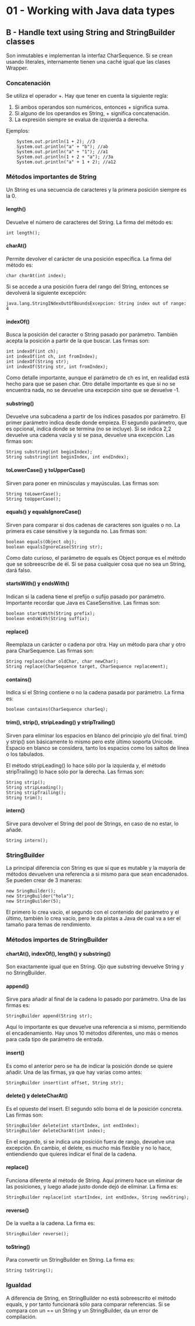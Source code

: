 # 01 - Working with Java data types
## B - Handle text using String and StringBuilder classes
Son inmutables e implementan la interfaz CharSequence. Si se crean usando literales, internamente tienen una caché igual que las clases Wrapper.
###  Concatenación
Se utiliza el operador +. Hay que tener en cuenta la siguiente regla:
1. Si ambos operandos son numéricos, entonces + significa suma.
2. Si alguno de los operandos es String, + significa concatenación.
3. La expresión siempre se evalua de izquierda a derecha.

Ejemplos:
```
    System.out.println(1 + 2); //3
    System.out.println("a" + "b"); //ab
    System.out.println("a" + "1"); //a1
    System.out.println(1 + 2 + "a"); //3a
    System.out.println("a" + 1 + 2); //a12
```
### Métodos importantes de String
Un String es una secuencia de caracteres y la primera posición siempre es la 0.

#### length()
Devuelve el número de caracteres del String. La firma del método es:
```
int length();
```

#### charAt()
Permite devolver el carácter de una posición específica. La firma del método es:
```
char charAt(int index);
```

Si se accede a una posición fuera del rango del String, entonces se devolverá la siguiente excepción:
```
java.lang.StringINdexOutOfBoundsExcepcion: String index out of range: 4
```
#### indexOf()
Busca la posición del caracter o String pasado por parámetro. También acepta la posición a partir de la que buscar. Las firmas son:
```
int indexOf(int ch);
int indexOf(int ch, int fromIndex);
int indexOf(String str);
int indexOf(String str, int fromIndex);
```
Como detalle importante, aunque el parámetro de ch es int, en realidad está hecho para que se pasen char.
Otro detalle importante es que si no se encuentra nada, no se devuelve una excepción sino que se devuelve -1.

#### substring()
Devuelve una subcadena a partir de los índices pasados por parámetro.
El primer parámetro indica desde donde empieza.
El segundo parámetro, que es opcional, indica donde se termina (no se incluye).
Si se indica 2,2 devuelve una cadena vacía y si se pasa, devuelve una excepción.
Las firmas son:
```
String substring(int beginIndex);
String substring(int beginIndex, int endIndex);
```

#### toLowerCase() y toUpperCase()
Sirven para poner en minúsculas y mayúsculas. Las firmas son:
```
String toLowerCase();
String toUpperCase();
```

#### equals() y equalsIgnoreCase()
Sirven para comparar si dos cadenas de caracteres son iguales o no. La primera es case sensitive y la segunda no. Las firmas son:
```
boolean equals(Object obj);
boolean equalsIgnoreCase(String str);
```
Como dato curioso, el parámetro de equals es Object porque es el método que se sobreescribe de él. 
Si se pasa cualquier cosa que no sea un String, dará falso.

#### startsWith() y endsWith()
Indican si la cadena tiene el prefijo o sufijo pasado por parámetro. Importante recordar que Java es CaseSensitive.
Las firmas son:
```
boolean startsWith(String prefix);
boolean endsWith(String suffix);
```

#### replace()
Reemplaza un carácter o cadena por otra. Hay un método para char y otro para CharSequence. Las firmas son:
```
String replace(char oldChar, char newChar);
String replace(CharSequence target, CharSequence replacement);
```

#### contains()
Indica si el String contiene o no la cadena pasada por parámetro. La firma es:
```
boolean contains(CharSequence charSeq);
```

#### trim(), strip(), stripLeading() y stripTrailing()
Sirven para eliminar los espacios en blanco del principio y/o del final. trim() y strip() son básicamente lo mismo
pero este último soporta Unicode. Espacio en blanco se considera, tanto los espacios como los saltos de línea o los tabulados.

El método stripLeading() lo hace sólo por la izquierda y, el método stripTrailing() lo hace sólo por la derecha. Las firmas son:
```
String strip();
String stripLeading();
String stripTrailing();
String trim();
```

#### intern()
Sirve para devolver el String del pool de Strings, en caso de no estar, lo añade.
```
String intern();
```

### StringBuilder
La principal diferencia con String es que sí que es mutable y la mayoría de métodos devuelven una referencia a si mismo para que sean encadenados.
Se pueden crear de 3 maneras:
```
new SringBuilder();
new StringBuilder("hola");
new StringBuilder(5);
```
El primero lo crea vacío, el segundo con el contenido del parámetro y el último, también lo crea vacío, pero le da pistas a Java
de cual va a ser el tamaño para temas de rendimiento.

### Métodos importes de StringBuilder
#### chartAt(), indexOf(), length() y substring()
Son exactamente igual que en String. Ojo que substring devuelve String y no StringBuilder.

#### append()
Sirve para añadir al final de la cadena lo pasado por parámetro. Una de las firmas es:
```
StringBuilder append(String str);
```
Aquí lo importante es que devuelve una referencia a si mismo, permitiendo el encadenamiento. Hay unos 10 métodos diferentes, uno más o menos para cada tipo de parámetro de entrada.

#### insert()
Es como el anterior pero se ha de indicar la posición donde se quiere añadir. Una de las firmas, ya que hay varias como antes:
```
StringBuilder insert(int offset, String str);
```

#### delete() y deleteCharAt()
Es el opuesto del insert. El segundo sólo borra el de la posición concreta. Las firmas son:
```
StringBuilder delete(int startIndex, int endIndex);
StringBuilder deleteCharAt(int index);
```
En el segundo, si se indica una posición fuera de rango, devuelve una excepción. En cambio, el delete, es mucho más flexible y no lo hace, 
entiendiendo que quieres indicar el final de la cadena.

#### replace()
Funciona diferente al método de String. Aquí primero hace un eliminar de las posiciones, y luego añade justo donde dejó de eliminar. La firma es:
```
StringBuilder replace(int startIndex, int endIndex, String newString);
```

#### reverse()
De la vuelta a la cadena. La firma es:
```
StringBuilder reverse();
```

#### toString()
Para convertir un StringBuilder en String. La firma es:
```
String toString();
```

### Igualdad
A diferencia de String, en StringBuilder no está sobreescrito el método equals, y por tanto funcionará sólo para comparar referencias.
Si se compara con un == un String y un StringBuilder, da un error de compilación.